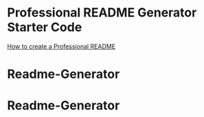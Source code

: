 # Professional README Generator Starter Code

[How to create a Professional README](https://coding-boot-camp.github.io/full-stack/github/professional-readme-guide)
# Readme-Generator
# Readme-Generator
